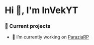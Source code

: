 # Hi 👋, I'm InVekYT

### 🚧 Current projects

- 🔭 I’m currently working on [ParaziaRP](https://discord.gg/paraziarp)
#
